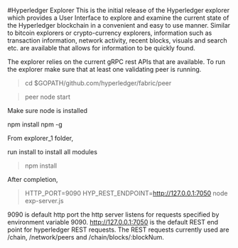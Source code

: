 #Hyperledger Explorer
This is the initial release of the Hyperledger explorer which provides a User Interface to explore and examine the current state of the Hyperledger blockchain in a convenient and easy to use manner. Similar to bitcoin explorers or crypto-currency explorers, information such as transaction information, network activity, recent blocks, visuals and search etc. are available that allows for information to be quickly found.

The explorer relies on the current gRPC rest APIs that are available. To run the explorer make sure that at least one validating peer is running.
>  cd $GOPATH/github.com/hyperledger/fabric/peer 

> peer node start 

Make sure node is installed

npm install npm -g


From explorer_1 folder,

run install to install all modules

> npm install

After completion,

> HTTP_PORT=9090 HYP_REST_ENDPOINT=http://127.0.0.1:7050 node exp-server.js

9090 is default http port the http server listens for requests specified by environment variable 9090. http://127.0.0.1:7050 is the default REST end point for hyperledger REST requests. The REST requests currently used are /chain, /network/peers and /chain/blocks/:blockNum.
